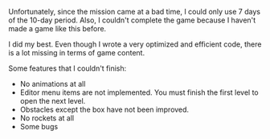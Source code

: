 Unfortunately, since the mission came at a bad time, I could only use 7 days of the 10-day period. Also, I couldn't complete the game because I haven't made a game like this before.

I did my best. Even though I wrote a very optimized and efficient code, there is a lot missing in terms of game content.

Some features that I couldn't finish:
- No animations at all
- Editor menu items are not implemented. You must finish the first level to open the next level.
- Obstacles except the box have not been improved.
- No rockets at all
- Some bugs
